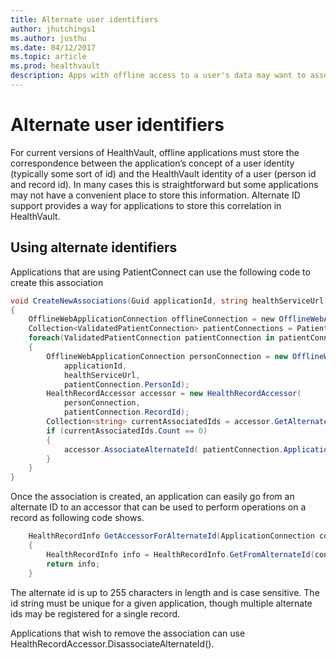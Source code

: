 ```yaml
---
title: Alternate user identifiers
author: jhutchings1
ms.author: justhu
ms.date: 04/12/2017
ms.topic: article
ms.prod: healthvault
description: Apps with offline access to a user's data may want to associate the user's record with the primary key of their own database. Learn how to use AlternateIds to achieve this. 
---
```


Alternate user identifiers
==========================

For current versions of HealthVault, offline applications must store the correspondence between the application’s concept of a user identity (typically some sort of id) and the HealthVault identity of a user (person id and record id). In many cases this is straightforward but some applications may not have a convenient place to store this information. Alternate ID support provides a way for applications to store this correlation in HealthVault.

Using alternate identifiers
---------------------------

Applications that are using PatientConnect can use the following code to create this association

```c#
void CreateNewAssociations(Guid applicationId, string healthServiceUrl)
{    
    OfflineWebApplicationConnection offlineConnection = new OfflineWebApplicationConnection(applicationId, healthServiceUrl, Guid.Empty);
    Collection<ValidatedPatientConnection> patientConnections = PatientConnection.GetValidatedConnections(offlineConnection);    
    foreach(ValidatedPatientConnection patientConnection in patientConnections)    
    {        
        OfflineWebApplicationConnection personConnection = new OfflineWebApplicationConnection(            
            applicationId,            
            healthServiceUrl,            
            patientConnection.PersonId);        
        HealthRecordAccessor accessor = new HealthRecordAccessor(            
            personConnection,            
            patientConnection.RecordId);        
        Collection<string> currentAssociatedIds = accessor.GetAlternateIds();        
        if (currentAssociatedIds.Count == 0)        
        {            
            accessor.AssociateAlternateId( patientConnection.ApplicationPatientId);        
        }    
    }
} 
```
Once the association is created, an application can easily go from an alternate ID to an accessor that can be used to perform operations on a record as following code shows.

```c#
    HealthRecordInfo GetAccessorForAlternateId(ApplicationConnection connection, string alternateId)
    {
        HealthRecordInfo info = HealthRecordInfo.GetFromAlternateId(connection, alternateId);
        return info;
    }
```

The alternate id is up to 255 characters in length and is case sensitive. The id string must be unique for a given application, though multiple alternate ids may be registered for a single record.

Applications that wish to remove the association can use HealthRecordAccessor.DisassociateAlternateId().
